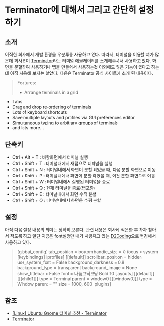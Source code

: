 # Terminator에 대해서 그리고 간단히 설정하기 

## 소개

이직한 회사에서 개발 환경을 우분투를 사용하고 있다. 따라서, 터미널을 이용할 떄가 많은데 회사분이 [Terminator](https://en.wikipedia.org/wiki/Terminator_(terminal_emulator))라는 터미널 에뮬레이터를 소개해주셔서 사용하고 있다. 
화면을 분할하여 사용하거나 탭을 만들어서 사용하는것 이외에도 많은 기능이 있다고 하는데 아직 사용해 보지는 않았다. 다음은 [Terminator](https://gnometerminator.blogspot.kr/) 공식 사이트에 소개 된 내용이다. 

> Features:
>
> * Arrange terminals in a grid
 * Tabs
 * Drag and drop re-ordering of terminals
 * Lots of keyboard shortcuts
 * Save multiple layouts and profiles via GUI preferences editor
 * Simultaneous typing to arbitrary groups of terminals
 * and lots more...

## 단축키

* Ctrl + Alt + T : 바탕화면에서 터미널 실행
* Ctrl + Shift + T : 터미널내에서 새탭으로 터미널을 실행
* Ctrl + Shift + N : 터미널내에서 화면이 분할 되었을 때, 다음 분할 화면으로 이동
* Ctrl + Shift + P : 터미널내에서 화면이 분할 되었을 때, 이전 분할 화면으로 이동
* Ctrl + Shift + W : 터미널내에서 실행된 터미널을 종료
* Ctrl + Shift + Q : 현재 터미널을 종료(탭포함)
* Ctrl + Shift + E : 터미널내에서 화면 수직 분할
* Ctrl + Shift + O : 터미널내에서 화면을 수평 분할

## 설정

아직 다음 설정 내용의 의미는 정확히 모른다. 관련 내용은 회사에 적은한 후 차차 찾아서 적도록 하고 일단 지금은 font설정만 내가 사용하고 있는 [D2Coding](https://github.com/naver/d2codingfont)으로 변경해서 사용하고 있다. 

>[global_config]
  tab_position = bottom
  handle_size = 0
  focus = system
[keybindings]
[profiles]
  [[default]]
    scrollbar_position = hidden
    use_system_font = False
    background_darkness = 0.8
    background_type = transparent
    background_image = None
    show_titlebar = False
    font = 나눔고딕코딩 Bold 10
[layouts]
  [[default]]
    [[[child1]]]
      type = Terminal
      parent = window0
    [[[window0]]]
      type = Window
      parent = ""
      size = 1000, 600
[plugins]

## 참조

* [[Linux] Ubuntu Gnome 터미널 추천 - Terminator](http://programmingsummaries.tistory.com/361)
* [Terminator](https://gnometerminator.blogspot.kr/)


